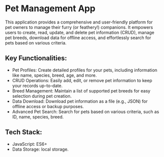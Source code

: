# Pet Management App
This application provides a comprehensive and user-friendly platform for pet owners to manage their furry (or feathery!) companions. It empowers users to create, read, update, and delete pet information (CRUD), manage pet breeds, download data for offline access, and effortlessly search for pets based on various criteria.

## Key Functionalities:
- Pet Profiles: Create detailed profiles for your pets, including information like name, species, breed, age, and more.
- CRUD Operations: Easily add, edit, or remove pet information to keep your records up-to-date.
- Breed Management: Maintain a list of supported pet breeds for easy selection during pet creation.
- Data Download: Download pet information as a file (e.g., JSON) for offline access or backup purposes.
- Advanced Pet Search: Search for pets based on various criteria, such as ID, name, species, breed.
  
## Tech Stack:
- JavaScript: ES6+
- Data Storage: local storage.
